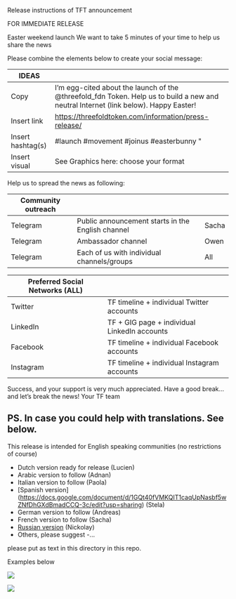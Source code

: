 Release instructions of TFT announcement

FOR IMMEDIATE RELEASE

Easter weekend launch
We want to take 5 minutes of your time to help us share the news

Please combine the elements below to create your social message:

| IDEAS | |
| ----- | ---- |
| Copy | I’m egg-cited about the launch of the @threefold_fdn Token. Help us to build a new and neutral Internet (link below). Happy Easter! |
| Insert link | https://threefoldtoken.com/information/press-release/ |
| Insert hashtag(s) | #launch #movement #joinus #easterbunny "
| Insert visual | See Graphics here: choose your format |

Help us to spread the news as following:

| Community outreach  | | |
| ----- | ---- | ----- |
| Telegram  | Public announcement starts in the English channel |  Sacha |
| Telegram | Ambassador channel | Owen |
| Telegram | Each of us with individual channels/groups | All |
 

| Preferred Social Networks (ALL) | |
| ----- | ---- |
| Twitter |TF timeline + individual Twitter accounts |
| LinkedIn | TF + GIG page + individual LinkedIn accounts |
| Facebook | TF timeline + individual Facebook accounts |
| Instagram | TF timeline + individual Instagram accounts |

Success, and your support is very much appreciated. Have a good break… and let’s break the news!
Your TF team

PS. In case you could help with translations. See below.
---

This release is intended for English speaking communities (no restrictions of course)

- Dutch version ready for release (Lucien)
- Arabic version to follow (Adnan)
- Italian version to follow (Paola)
- [Spanish version] (https://docs.google.com/document/d/1GQt40fVMKQIT1caqUpNasbf5wZNfDhGXdBmadCCQ-3c/edit?usp=sharing) (Stela)
- German version to follow (Andreas)
- French version to follow (Sacha)
- [Russian version](https://docs.google.com/document/d/1j8nYVfGKqGHIbAF1hreg8TEwuE1Z_k-iEScQu6tChsk/edit) (Nickolay)
- Others, please suggest -...

please put as text in this directory in this repo.

Examples below

![](example_.png)

![](example2.png)



